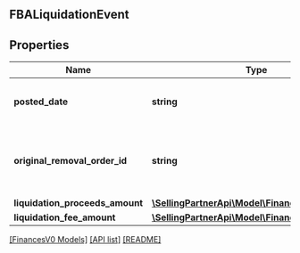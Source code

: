 ## FBALiquidationEvent

## Properties

Name | Type | Description | Notes
------------ | ------------- | ------------- | -------------
**posted_date** | **string** | A date string in ISO 8601 format. | [optional]
**original_removal_order_id** | **string** | The identifier for the original removal order. | [optional]
**liquidation_proceeds_amount** | [**\SellingPartnerApi\Model\FinancesV0\Currency**](Currency.md) |  | [optional]
**liquidation_fee_amount** | [**\SellingPartnerApi\Model\FinancesV0\Currency**](Currency.md) |  | [optional]

[[FinancesV0 Models]](../) [[API list]](../../Api) [[README]](../../../README.md)
